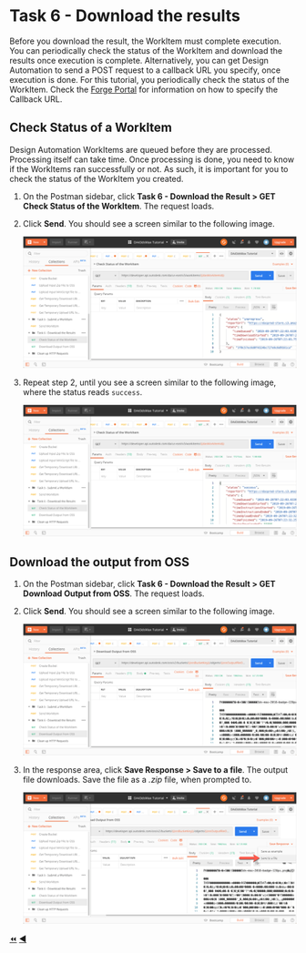 # Task 6 - Download the results

Before you download the result, the WorkItem must complete execution. You can periodically check the status of the WorkItem and download the results once execution is complete. Alternatively, you can get Design Automation to send a POST request to a callback URL you specify, once execution is done. For this tutorial, you periodically check the status of the WorkItem. Check the [Forge Portal](https://forge.autodesk.com/en/docs/design-automation/v3/developers_guide/callbacks/#oncomplete-callback) for information on how to specify the Callback URL.



## Check Status of a WorkItem

Design Automation WorkItems are queued before they are processed. Processing itself can take time. Once processing is done, you need to know if the WorkItems ran successfully or not. As such, it is important for you to check the status of the WorkItem you created.

1. On the Postman sidebar, click **Task 6 - Download the Result > GET Check Status of the WorkItem**. The request loads.

2. Click **Send**. You should see a screen similar to the following image.

    ![WorkItem Status check result](../images/task6-check_status.png "WorkItem Status check result")

3. Repeat step 2, until you see a screen similar to the following image, where the status reads `success`.

    ![WorkItem Status check result](../images/task6-final_status.png "WorkItem Status check result")

## Download the output from OSS

1. On the Postman sidebar, click **Task 6 - Download the Result > GET Download Output from OSS**. The request loads.

2. Click **Send**. You should see a screen similar to the following image.

    ![Download Result](../images/task6-download_step_1.png "Download Result")

3. In the response area, click **Save Response > Save to a file**. The output file downloads. Save the file as a *.zip* file, when prompted to.

    ![Download Result](../images/task6-download_step_2.png "Download Result")

[:rewind:](../readme.md "readme.md") [:arrow_backward:](task-5.md "Previous task")
